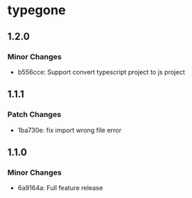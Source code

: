 # typegone

## 1.2.0

### Minor Changes

- b556cce: Support convert typescript project to js project

## 1.1.1

### Patch Changes

- 1ba730e: fix import wrong file error

## 1.1.0

### Minor Changes

- 6a9164a: Full feature release
